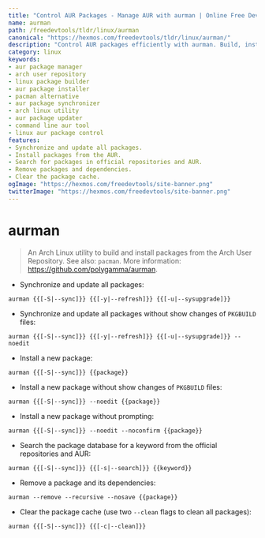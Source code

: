 ```yaml
---
title: "Control AUR Packages - Manage AUR with aurman | Online Free DevTools by Hexmos"
name: aurman
path: /freedevtools/tldr/linux/aurman
canonical: "https://hexmos.com/freedevtools/tldr/linux/aurman/"
description: "Control AUR packages efficiently with aurman. Build, install, and manage packages from the Arch User Repository. Free online tool, no registration required."
category: linux
keywords:
- aur package manager
- arch user repository
- linux package builder
- aur package installer
- pacman alternative
- aur package synchronizer
- arch linux utility
- aur package updater
- command line aur tool
- linux aur package control
features:
- Synchronize and update all packages.
- Install packages from the AUR.
- Search for packages in official repositories and AUR.
- Remove packages and dependencies.
- Clear the package cache.
ogImage: "https://hexmos.com/freedevtools/site-banner.png"
twitterImage: "https://hexmos.com/freedevtools/site-banner.png"
---
```


# aurman

> An Arch Linux utility to build and install packages from the Arch User Repository.
> See also: `pacman`.
> More information: <https://github.com/polygamma/aurman>.

- Synchronize and update all packages:

`aurman {{[-S|--sync]}} {{[-y|--refresh]}} {{[-u|--sysupgrade]}}`

- Synchronize and update all packages without show changes of `PKGBUILD` files:

`aurman {{[-S|--sync]}} {{[-y|--refresh]}} {{[-u|--sysupgrade]}} --noedit`

- Install a new package:

`aurman {{[-S|--sync]}} {{package}}`

- Install a new package without show changes of `PKGBUILD` files:

`aurman {{[-S|--sync]}} --noedit {{package}}`

- Install a new package without prompting:

`aurman {{[-S|--sync]}} --noedit --noconfirm {{package}}`

- Search the package database for a keyword from the official repositories and AUR:

`aurman {{[-S|--sync]}} {{[-s|--search]}} {{keyword}}`

- Remove a package and its dependencies:

`aurman --remove --recursive --nosave {{package}}`

- Clear the package cache (use two `--clean` flags to clean all packages):

`aurman {{[-S|--sync]}} {{[-c|--clean]}}`
